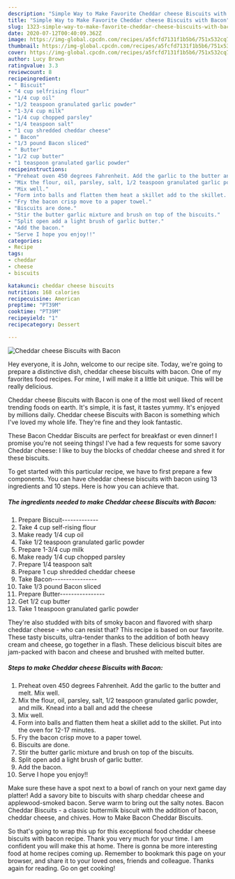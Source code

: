 ```yaml
---
description: "Simple Way to Make Favorite Cheddar cheese Biscuits with Bacon"
title: "Simple Way to Make Favorite Cheddar cheese Biscuits with Bacon"
slug: 1323-simple-way-to-make-favorite-cheddar-cheese-biscuits-with-bacon
date: 2020-07-12T00:40:09.362Z
image: https://img-global.cpcdn.com/recipes/a5fcfd7131f1b5b6/751x532cq70/cheddar-cheese-biscuits-with-bacon-recipe-main-photo.jpg
thumbnail: https://img-global.cpcdn.com/recipes/a5fcfd7131f1b5b6/751x532cq70/cheddar-cheese-biscuits-with-bacon-recipe-main-photo.jpg
cover: https://img-global.cpcdn.com/recipes/a5fcfd7131f1b5b6/751x532cq70/cheddar-cheese-biscuits-with-bacon-recipe-main-photo.jpg
author: Lucy Brown
ratingvalue: 3.3
reviewcount: 8
recipeingredient:
- " Biscuit"
- "4 cup selfrising flour"
- "1/4 cup oil"
- "1/2 teaspoon granulated garlic powder"
- "1-3/4 cup milk"
- "1/4 cup chopped parsley"
- "1/4 teaspoon salt"
- "1 cup shredded cheddar cheese"
- " Bacon"
- "1/3 pound Bacon sliced"
- " Butter"
- "1/2 cup butter"
- "1 teaspoon granulated garlic powder"
recipeinstructions:
- "Preheat oven 450 degrees Fahrenheit. Add the garlic to the butter and melt. Mix well."
- "Mix the flour, oil, parsley, salt, 1/2 teaspoon granulated garlic powder, and milk. Knead into a ball and add the cheese"
- "Mix well."
- "Form into balls and flatten them heat a skillet add to the skillet. Put into the oven for 12-17 minutes."
- "Fry the bacon crisp move to a paper towel."
- "Biscuits are done."
- "Stir the butter garlic mixture and brush on top of the biscuits."
- "Split open add a light brush of garlic butter."
- "Add the bacon."
- "Serve I hope you enjoy!!"
categories:
- Recipe
tags:
- cheddar
- cheese
- biscuits

katakunci: cheddar cheese biscuits 
nutrition: 168 calories
recipecuisine: American
preptime: "PT39M"
cooktime: "PT39M"
recipeyield: "1"
recipecategory: Dessert

---
```



![Cheddar cheese Biscuits with Bacon](https://img-global.cpcdn.com/recipes/a5fcfd7131f1b5b6/751x532cq70/cheddar-cheese-biscuits-with-bacon-recipe-main-photo.jpg)

Hey everyone, it is John, welcome to our recipe site. Today, we're going to prepare a distinctive dish, cheddar cheese biscuits with bacon. One of my favorites food recipes. For mine, I will make it a little bit unique. This will be really delicious.

Cheddar cheese Biscuits with Bacon is one of the most well liked of recent trending foods on earth. It's simple, it is fast, it tastes yummy. It's enjoyed by millions daily. Cheddar cheese Biscuits with Bacon is something which I've loved my whole life. They're fine and they look fantastic.

These Bacon Cheddar Biscuits are perfect for breakfast or even dinner! I promise you&#39;re not seeing things! I&#39;ve had a few requests for some savory Cheddar cheese: I like to buy the blocks of cheddar cheese and shred it for these biscuits.


To get started with this particular recipe, we have to first prepare a few components. You can have cheddar cheese biscuits with bacon using 13 ingredients and 10 steps. Here is how you can achieve that.

<!--inarticleads1-->

##### The ingredients needed to make Cheddar cheese Biscuits with Bacon:

1. Prepare  Biscuit-------------
1. Take 4 cup self-rising flour
1. Make ready 1/4 cup oil
1. Take 1/2 teaspoon granulated garlic powder
1. Prepare 1-3/4 cup milk
1. Make ready 1/4 cup chopped parsley
1. Prepare 1/4 teaspoon salt
1. Prepare 1 cup shredded cheddar cheese
1. Take  Bacon----------------
1. Take 1/3 pound Bacon sliced
1. Prepare  Butter----------------
1. Get 1/2 cup butter
1. Take 1 teaspoon granulated garlic powder


They&#39;re also studded with bits of smoky bacon and flavored with sharp cheddar cheese - who can resist that? This recipe is based on our favorite. These tasty biscuits, ultra-tender thanks to the addition of both heavy cream and cheese, go together in a flash. These delicious biscuit bites are jam-packed with bacon and cheese and brushed with melted butter. 

<!--inarticleads2-->

##### Steps to make Cheddar cheese Biscuits with Bacon:

1. Preheat oven 450 degrees Fahrenheit. Add the garlic to the butter and melt. Mix well.
1. Mix the flour, oil, parsley, salt, 1/2 teaspoon granulated garlic powder, and milk. Knead into a ball and add the cheese
1. Mix well.
1. Form into balls and flatten them heat a skillet add to the skillet. Put into the oven for 12-17 minutes.
1. Fry the bacon crisp move to a paper towel.
1. Biscuits are done.
1. Stir the butter garlic mixture and brush on top of the biscuits.
1. Split open add a light brush of garlic butter.
1. Add the bacon.
1. Serve I hope you enjoy!!


Make sure these have a spot next to a bowl of ranch on your next game day platter! Add a savory bite to biscuits with sharp cheddar cheese and applewood-smoked bacon. Serve warm to bring out the salty notes. Bacon Cheddar Biscuits - a classic buttermilk biscuit with the addition of bacon, cheddar cheese, and chives. How to Make Bacon Cheddar Biscuits. 

So that's going to wrap this up for this exceptional food cheddar cheese biscuits with bacon recipe. Thank you very much for your time. I am confident you will make this at home. There is gonna be more interesting food at home recipes coming up. Remember to bookmark this page on your browser, and share it to your loved ones, friends and colleague. Thanks again for reading. Go on get cooking!
